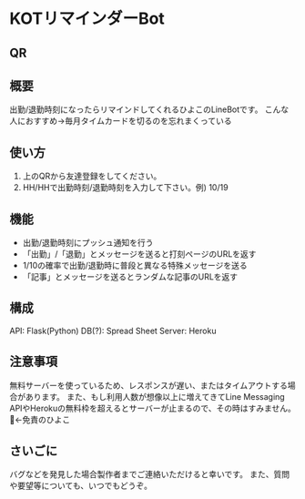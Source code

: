 # KOTリマインダーBot
## QR
## 概要
出勤/退勤時刻になったらリマインドしてくれるひよこのLineBotです。
こんな人におすすめ→毎月タイムカードを切るのを忘れまくっている
## 使い方
1. 上のQRから友達登録をしてください。
2. HH/HHで出勤時刻/退勤時刻を入力して下さい。例) 10/19
## 機能
- 出勤/退勤時刻にプッシュ通知を行う
- 「出勤」/「退勤」とメッセージを送ると打刻ページのURLを返す
- 1/10の確率で出勤/退勤時に普段と異なる特殊メッセージを送る
- 「記事」とメッセージを送るとランダムな記事のURLを返す
## 構成
API: Flask(Python)
DB(?): Spread Sheet
Server: Heroku
## 注意事項
無料サーバーを使っているため、レスポンスが遅い、またはタイムアウトする場合があります。
また、もし利用人数が想像以上に増えてきてLine Messaging APIやHerokuの無料枠を超えるとサーバーが止まるので、その時はすみません。
🐥←免責のひよこ
## さいごに
バグなどを発見した場合製作者までご連絡いただけると幸いです。
また、質問や要望等についても、いつでもどうぞ。
